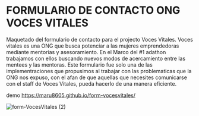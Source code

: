 # FORMULARIO DE CONTACTO ONG VOCES VITALES

Maquetado del  formulario de contacto para el projecto Voces Vitales.
Voces vitales es una ONG que busca potenciar a las mujeres emprendedoras mediante mentorias y asesoramiento.
En el Marco del #1 adathon trabajamos con ellos buscando nuevos modos de acercamiento entre las mentees y las mentoras.
Este formulario fue solo una de las implementraciones que propusimos al trabajar con las problematicas que la ONG nos expuso, con el afan de que
aquellas que necesites comunicarse con el staff de Voces Vitales, pueda hacerlo de una manera eficiente.

demo https://maru8605.github.io/form-vocesvitales/

![form-VocesVitales (2)](https://user-images.githubusercontent.com/55419544/125125069-79b9bd80-e0cf-11eb-9d68-1465ce3f1677.png)


